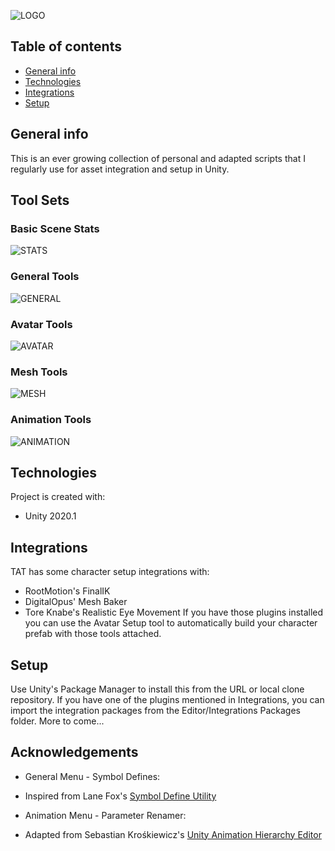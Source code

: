 ![LOGO](https://vrrobotica.com/wp-content/uploads/2021/05/LOGO.png)

## Table of contents
* [General info](#general-info)
* [Technologies](#technologies)
* [Integrations](#integrations)
* [Setup](#setup)

## General info
This is an ever growing collection of personal and adapted scripts that I regularly use for asset integration and setup in Unity.

## Tool Sets
### Basic Scene Stats
![STATS](https://vrrobotica.com/wp-content/uploads/2021/06/TAT_001_TitleAndStats.png)

### General Tools
![GENERAL](https://vrrobotica.com/wp-content/uploads/2021/06/General-Tools.png)

### Avatar Tools
![AVATAR](https://vrrobotica.com/wp-content/uploads/2021/06/Avatar-Tools.png)

### Mesh Tools
![MESH](https://vrrobotica.com/wp-content/uploads/2021/06/Mesh-Tools.png)

### Animation Tools
![ANIMATION](https://vrrobotica.com/wp-content/uploads/2021/06/Animation-Tools.png)

## Technologies
Project is created with:
* Unity 2020.1

## Integrations
TAT has some character setup integrations with:
* RootMotion's FinalIK
* DigitalOpus' Mesh Baker
* Tore Knabe's Realistic Eye Movement
If you have those plugins installed you can use the Avatar Setup tool to automatically build your character prefab with those tools attached.
  
## Setup
Use Unity's Package Manager to install this from the URL or local clone repository. If you have one of the plugins mentioned in Integrations, you can import the integration packages from the Editor/Integrations Packages folder. More to come...

## Acknowledgements
* General Menu - Symbol Defines:
- Inspired from Lane Fox's [Symbol Define Utility](https://gist.github.com/LaneF/91b4142c0387c10c195cdc45a0f10e57)
* Animation Menu - Parameter Renamer:
- Adapted from Sebastian Krośkiewicz's [Unity Animation Hierarchy Editor](https://github.com/s-m-k/Unity-Animation-Hierarchy-Editor)
